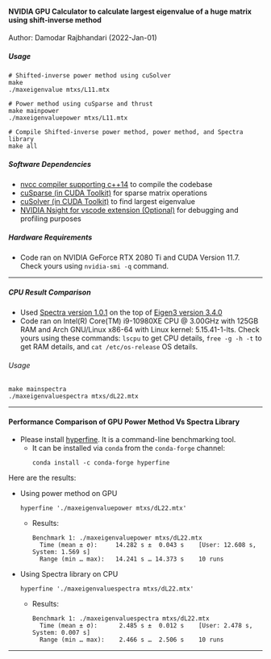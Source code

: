 #### NVIDIA GPU Calculator to calculate largest eigenvalue of a huge matrix using shift-inverse method
Author: Damodar Rajbhandari (2022-Jan-01)

##### Usage
````
# Shifted-inverse power method using cuSolver
make
./maxeigenvalue mtxs/L11.mtx

# Power method using cuSparse and thrust
make mainpower
./maxeigenvaluepower mtxs/L11.mtx

# Compile Shifted-inverse power method, power method, and Spectra library
make all
````

##### Software Dependencies
- [nvcc compiler supporting c++14](https://docs.nvidia.com/cuda/cuda-compiler-driver-nvcc/index.html) to compile the codebase
- [cuSparse (in CUDA Toolkit)](https://docs.nvidia.com/cuda/cusparse/index.html) for sparse matrix operations
- [cuSolver (in CUDA Toolkit)](https://docs.nvidia.com/cuda/cusolver/index.html) to find largest eigenvalue
- [NVIDIA Nsight for vscode extension (Optional)](https://developer.nvidia.com/nsight-visual-studio-code-edition) for debugging and profiling purposes

##### Hardware Requirements
- Code ran on NVIDIA GeForce RTX 2080 Ti and CUDA Version 11.7. Check yours using `nvidia-smi -q` command.

----

##### CPU Result Comparison
- Used [Spectra version 1.0.1](https://spectralib.org) on the top of [Eigen3 version 3.4.0](https://eigen.tuxfamily.org/index.php?title=Main_Page)
- Code ran on Intel(R) Core(TM) i9-10980XE CPU @ 3.00GHz with 125GB RAM and Arch GNU/Linux x86-64 with Linux kernel: 5.15.41-1-lts. Check yours using these commands: `lscpu` to get CPU details, `free -g -h -t` to get RAM details, and `cat /etc/os-release` OS details.

###### Usage
````
make mainspectra
./maxeigenvaluespectra mtxs/dL22.mtx
````

-----

#### Performance Comparison of GPU Power Method Vs Spectra Library
- Please install [hyperfine](https://github.com/sharkdp/hyperfine). It is a command-line benchmarking tool.
  - It can be installed via `conda` from the `conda-forge` channel:
    ````
    conda install -c conda-forge hyperfine
    ````

Here are the results:
- Using power method on GPU
  ````
  hyperfine './maxeigenvaluepower mtxs/dL22.mtx'
  ````
  - Results:
    ````
    Benchmark 1: ./maxeigenvaluepower mtxs/dL22.mtx
      Time (mean ± σ):     14.282 s ±  0.043 s    [User: 12.608 s, System: 1.569 s]
      Range (min … max):   14.241 s … 14.373 s    10 runs
    ````
- Using Spectra library on CPU
  ````
  hyperfine './maxeigenvaluespectra mtxs/dL22.mtx'
  ````
  - Results:
    ````
    Benchmark 1: ./maxeigenvaluespectra mtxs/dL22.mtx
      Time (mean ± σ):      2.485 s ±  0.012 s    [User: 2.478 s, System: 0.007 s]
      Range (min … max):    2.466 s …  2.506 s    10 runs
    ````

----